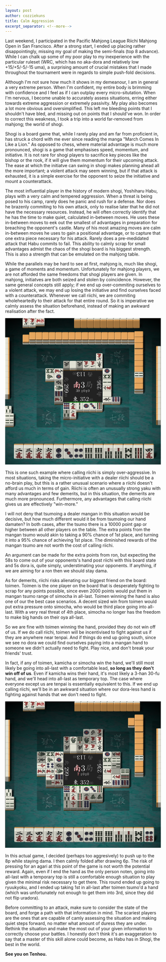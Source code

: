 ```yaml
---
layout: post
author: cozziekuns
title: Calm Aggression
excerpt_separator: <!--more-->
---
```


Last weekend, I participated in the Pacific Mahjong League Riichi Mahjong Open in San Francisco. 
After a strong start, I ended up placing rather disappointingly, missing my goal of making the 
semi-finals (top 8 advance). While I can chalk up some of my poor play to my inexperience with the 
particular ruleset (WRC, which has no aka-dora and relatively low +15/+5/-5/-15 uma), a surprising 
amount of crucial mistakes that I made throughout the tournament were in regards to simple 
push-fold decisions. 

Although I'm not sure how much it shows in my demeanour, I am in general a very extreme person. 
When I'm confident, my entire body is brimming with confidence and I feel as if I can outplay every 
micro-situtation. When I'm nervous, I become unable to accurately assess situations, erring either 
towards extreme aggression or extremely passivity. My play also becomes a lot more obvious and 
oversimplified. This left me bleeding points that I shouldn't have bled, and missing out on points 
that I should've won. In order to correct this weakness, I took a trip into a world far-removed 
from mahjong; the world of shogi.

Shogi is a board game that, while I rarely play and am far from proficient in, has struck a chord 
with me ever since reading the manga "March Comes In Like a Lion." As opposed to chess, where 
material advantage is much more pronounced, shogi is a game that emphasises speed, momentum, and 
initiative. It is not rare for shogi players to sacrifice key pieces like the bishop or the rook, 
if it will give them momentum for their upcoming attack. The ease at which the initiatve can swing 
in shogi makes planning ahead all the more important; a violent attack may seem winning, but if 
that attack is exhausted, it is a simple exercise for the opponent to seize the initiative and 
mount a counterattack.

The most influential player in the history of modern shogi, Yoshiharu Habu, plays with a very calm 
and tempered aggression. When a threat is being posed to his camp, rarely does he panic and rush 
for a defense. Nor does he brazenly commiting to his own attack, only to realise later that he did 
not have the necessary resources. Instead, he will often correctly identify that he has the time to 
make quiet, calculated in-between moves. He uses these in-between moves to eek out the smallest of 
advantages in preparation for breaching the opponent's castle. Many of his most amazing moves are 
calm in-between moves he uses to gain a positional advantage, or to capture that one extra piece 
necessary for his attack. Rarely does a pre-medidated attack that Habu commits to fail. This 
ability to calmly scrap for small advantages admist the chaos of the shogi board is his biggest 
strength. This is also a strength that can be emulated on the mahjong table.

While the parallels may be hard to see at first, mahjong is, much like shogi, a game of moments and 
momentum. Unfortunately for mahjong players, we are not afforded the same freedoms that shogi 
players are given. In mahjong, initiatves are both seized and stolen by coincidence. However, the 
same general concepts still apply; if we end up over-commiting ourselves to a violent attack, we 
may end up losing the initiative and find ourselves faced with a counterattack. Whenever we call 
riichi, we are commiting wholeheartedly to their attack for that entire round. So it is imperative 
we calmly assess the situation beforehand, instead of making an awkward realisation after the 
fact. 

![5-1](/assets/img/5-1.png)

This is one such example where calling riichi is simply over-aggressive. In most situations, taking 
the micro-initiative with a dealer riichi should be a no-brain play, but this is a rather 
unusual scenario where a riichi doesn't afford us much in terms of gain. Riichi is often an 
unusually strong yaku with many advantages and few demerits, but in this situation, the demerits 
are much more pronounced. Furthermore, any advantages that calling riichi gives us are effectively 
"win-more."

I will not deny that tsumoing a dealer mangan in this situation would be decisive, but how much 
different would it be from tsumoing our hand damaten? In both cases, after the tsumo there is a 
10000 point gap or higher between all other players on the table. The extra points from the mangan 
tsumo would akin to taking a 90% chance of 1st place, and turning it into a 95% chance of achieving 
1st place. The diminished rewards of the mangan tsumo are not worth the cost of calling riichi.

An argument can be made for the extra points from ron, but expecting the 58s to come out of your 
opponents's hand post riichi with this board state and 5s dora is, quite simply, understimating 
your opponents. If anything, if we are aiming for a ron then we should stay dama.

As for demerits, riichi risks alienating our biggest friend on the board: toimen. Toimen is the one 
player on the board that is desperately fighting to scrap for any points possible, since even 2000 
points would put them in mangan tsumo range of simocha in all-last. Toimen winning the hand is 
also one of our the best case scenarios. A decent sized win from toimen would put extra pressure 
onto simocha, who would be third place going into all-last. With a very real threat of 4th place, 
simocha no longer has the freedom to make big hands on their oya all-last.

So we are fine with toimen winning the hand, provided they do not win off of us. If we do call 
riichi, toimen will be incentivised to fight against us if they are anywhere near tenpai. And if 
things do end up going south, since we see no dora we could find ourselves paying into a mangan 
hand to someone we didn't actually need to fight. Play nice, and don't break your friends' trust.

In fact, if any of toimen, kamicha or simocha win the hand, we'll still most likely be going into 
all-last with a comfortable lead, **so long as they don't win off of us**. Even if kamicha wins 
their hand, it's most likely a 3-han 30-fu hand, and we'll head into all-last as temporary top. The 
case where everyone except us are tenpai is essentially equivalent to this. If we end up calling 
riichi, we'll be in an awkward situation where our dora-less hand is fighting against hands that we 
don't need to fight.

![5-2](/assets/img/5-2.png)

In this actual game, I decided (perhaps too aggresively) to push up to the 8p while staying dama. 
I then calmly folded after drawing 6p. The risk of pressing for an agari at this point of the game 
is not worth the potential reward. Again, even if I end the hand as the only person noten, going 
into all-last with a temporary top is still a comfortable enough situation to play given the 
minimal risk necessary to get there. This round ended up going to ryuukyoku, and I ended up taking 
1st in all-last after toimen tsumo'd a hand (which was unfortunately not enough to get them into 
3rd, since they did not flip uradora).

Before committing to an attack, make sure to consider the state of the board, and forge a path with 
that information in mind. The scariest players are the ones that are capable of camly assessing the 
situation and making quiet steps forward, no matter what amount of duress they are under. Rethink 
the situation and make the most out of your given information to correctly choose your battles. I 
honestly don't think it's an exaggeration to say that a master of this skill alone could become, 
as Habu has in Shogi, the best in the world.

**See you on Tenhou.**